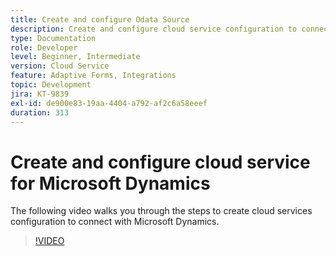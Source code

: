 ```yaml
---
title: Create and configure Odata Source
description: Create and configure cloud service configuration to connect with Microsoft Dynamics.
type: Documentation
role: Developer
level: Beginner, Intermediate
version: Cloud Service
feature: Adaptive Forms, Integrations
topic: Development
jira: KT-9839
exl-id: de900e83-19aa-4404-a792-af2c6a58eeef
duration: 313
---
```

# Create and configure cloud service for Microsoft Dynamics


The following video walks you through the steps to create cloud services configuration to connect with Microsoft Dynamics.

>[!VIDEO](https://video.tv.adobe.com/v/340758?quality=12&learn=on)

